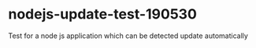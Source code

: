 # nodejs-update-test-190530
Test for a node js application which can be detected update automatically
